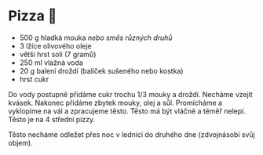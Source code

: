 # Pizza 🍕

- 500 g hladká mouka *nebo směs různých druhů*
- 3 lžíce olivového oleje
- větší hrst soli (7 gramů)
- 250 ml vlažná voda
- 20 g balení droždí (balíček sušeného nebo kostka)
- hrst cukr

Do vody postupně přidáme cukr trochu 1/3 mouky a droždí.
Necháme vzejít kvásek. Nakonec přidáme zbytek mouky, olej a sůl. Promícháme a vyklopíme
na vál a zpracujeme těsto. Těsto má být vláčné a téměř nelepí.
Těsto je na 4 střední pizzy.

Těsto necháme odležet přes noc v lednici do druhého dne (zdvojnásobí svůj objem).